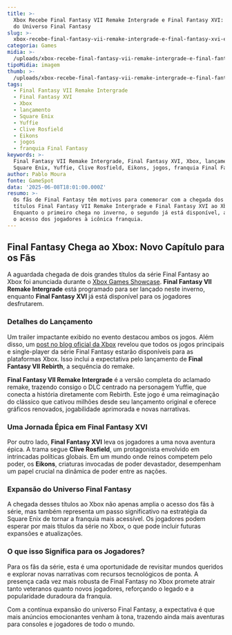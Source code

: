 ```yaml
---
title: >-
  Xbox Recebe Final Fantasy VII Remake Intergrade e Final Fantasy XVI: Expansão
  do Universo Final Fantasy
slug: >-
  xbox-recebe-final-fantasy-vii-remake-intergrade-e-final-fantasy-xvi-expanso-do-universo-final-fantasy
categoria: Games
midia: >-
  /uploads/xbox-recebe-final-fantasy-vii-remake-intergrade-e-final-fantasy-xvi-expanso-do-universo-final-fantasy-thumb.jpg
tipoMidia: imagem
thumb: >-
  /uploads/xbox-recebe-final-fantasy-vii-remake-intergrade-e-final-fantasy-xvi-expanso-do-universo-final-fantasy-thumb.jpg
tags:
  - Final Fantasy VII Remake Intergrade
  - Final Fantasy XVI
  - Xbox
  - lançamento
  - Square Enix
  - Yuffie
  - Clive Rosfield
  - Eikons
  - jogos
  - franquia Final Fantasy
keywords: >-
  Final Fantasy VII Remake Intergrade, Final Fantasy XVI, Xbox, lançamento,
  Square Enix, Yuffie, Clive Rosfield, Eikons, jogos, franquia Final Fantasy
author: Pablo Moura
fonte: GameSpot
data: '2025-06-08T18:01:00.000Z'
resumo: >-
  Os fãs de Final Fantasy têm motivos para comemorar com a chegada dos aclamados
  títulos Final Fantasy VII Remake Intergrade e Final Fantasy XVI ao Xbox.
  Enquanto o primeiro chega no inverno, o segundo já está disponível, ampliando
  o acesso dos jogadores à icônica franquia.
---
```


## Final Fantasy Chega ao Xbox: Novo Capítulo para os Fãs

A aguardada chegada de dois grandes títulos da série Final Fantasy ao Xbox foi anunciada durante o [Xbox Games Showcase](https://www.gamespot.com/gallery/xbox-games-showcase-2025-all-the-biggest-announcements/2900-6656/). **Final Fantasy VII Remake Intergrade** está programado para ser lançado neste inverno, enquanto **Final Fantasy XVI** já está disponível para os jogadores desfrutarem.

### Detalhes do Lançamento

Um trailer impactante exibido no evento destacou ambos os jogos. Além disso, um [post no blog oficial da Xbox](https://news.xbox.com/en-us/2025/06/08/final-fantasy-16-xbox-games-showcase/) revelou que todos os jogos principais e single-player da série Final Fantasy estarão disponíveis para as plataformas Xbox. Isso inclui a expectativa pelo lançamento de **Final Fantasy VII Rebirth**, a sequência do remake.

**Final Fantasy VII Remake Intergrade** é a versão completa do aclamado remake, trazendo consigo o DLC centrado na personagem Yuffie, que conecta a história diretamente com Rebirth. Este jogo é uma reimaginação do clássico que cativou milhões desde seu lançamento original e oferece gráficos renovados, jogabilidade aprimorada e novas narrativas.

### Uma Jornada Épica em Final Fantasy XVI

Por outro lado, **Final Fantasy XVI** leva os jogadores a uma nova aventura épica. A trama segue **Clive Rosfield**, um protagonista envolvido em intrincadas políticas globais. Em um mundo onde reinos competem pelo poder, os **Eikons**, criaturas invocadas de poder devastador, desempenham um papel crucial na dinâmica de poder entre as nações.

### Expansão do Universo Final Fantasy

A chegada desses títulos ao Xbox não apenas amplia o acesso dos fãs à série, mas também representa um passo significativo na estratégia da Square Enix de tornar a franquia mais acessível. Os jogadores podem esperar por mais títulos da série no Xbox, o que pode incluir futuras expansões e atualizações.

### O que isso Significa para os Jogadores?

Para os fãs da série, esta é uma oportunidade de revisitar mundos queridos e explorar novas narrativas com recursos tecnológicos de ponta. A presença cada vez mais robusta de Final Fantasy no Xbox promete atrair tanto veteranos quanto novos jogadores, reforçando o legado e a popularidade duradoura da franquia.

Com a contínua expansão do universo Final Fantasy, a expectativa é que mais anúncios emocionantes venham à tona, trazendo ainda mais aventuras para consoles e jogadores de todo o mundo.
